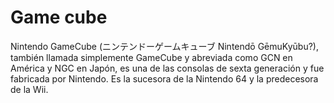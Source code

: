 # Game cube

Nintendo GameCube (ニンテンドーゲームキューブ Nintendō GēmuKyūbu?), también llamada simplemente GameCube y abreviada como GCN en América y NGC en Japón, es una de las consolas de sexta generación y fue fabricada por Nintendo. Es la sucesora de la Nintendo 64 y la predecesora de la Wii. 

